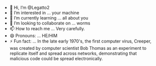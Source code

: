 - 👋 Hi, I’m @Legatto2
- 👀 I’m interested in ... your machine
- 🌱 I’m currently learning ... all about you
- 💞️ I’m looking to collaborate on ... worms
- 📫 How to reach me ... Very carefully.
- 😄 Pronouns: ... HE/HIM
- ⚡ Fun fact: ... In the late early 1970's, the first computer virus, Creeper, was created by computer scientist Bob Thomas as an experiment to replicate itself and spread across networks, demonstrating that malicious code could be spread electronically.

<!---
Legatto2/Legatto2 is a ✨ special ✨ repository because its `README.md` (this file) appears on your GitHub profile.
You can click the Preview link to take a look at your changes.
--->
